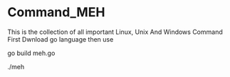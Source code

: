# Command_MEH
This is the collection of all important Linux, Unix And Windows Command
First Dwnload go language then use 

go build meh.go

./meh
